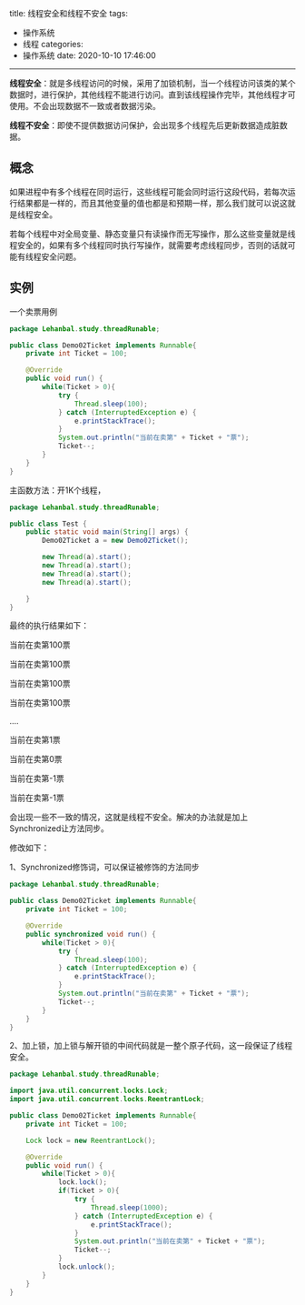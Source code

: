 title: 线程安全和线程不安全
tags:
  - 操作系统
  - 线程
categories:
  - 操作系统
date: 2020-10-10 17:46:00
---



**线程安全**：就是多线程访问的时候，采用了加锁机制，当一个线程访问该类的某个数据时，进行保护，其他线程不能进行访问。直到该线程操作完毕，其他线程才可使用。不会出现数据不一致或者数据污染。

**线程不安全**：即使不提供数据访问保护，会出现多个线程先后更新数据造成脏数据。

## 概念

如果进程中有多个线程在同时运行，这些线程可能会同时运行这段代码，若每次运行结果都是一样的，而且其他变量的值也都是和预期一样，那么我们就可以说这就是线程安全。

若每个线程中对全局变量、静态变量只有读操作而无写操作，那么这些变量就是线程安全的，如果有多个线程同时执行写操作，就需要考虑线程同步，否则的话就可能有线程安全问题。

## 实例

一个卖票用例

```java
package Lehanbal.study.threadRunable;

public class Demo02Ticket implements Runnable{
    private int Ticket = 100;

    @Override
    public void run() {
        while(Ticket > 0){
            try {
                Thread.sleep(100);
            } catch (InterruptedException e) {
                e.printStackTrace();
            }
            System.out.println("当前在卖第" + Ticket + "票");
            Ticket--;
        }
    }
}

```

主函数方法：开1K个线程，

```java
package Lehanbal.study.threadRunable;

public class Test {
    public static void main(String[] args) {
        Demo02Ticket a = new Demo02Ticket();

        new Thread(a).start();
        new Thread(a).start();
        new Thread(a).start();
        new Thread(a).start();

    }
}
```

最终的执行结果如下：

当前在卖第100票

当前在卖第100票

当前在卖第100票

当前在卖第100票

....

当前在卖第1票

当前在卖第0票

当前在卖第-1票

当前在卖第-1票

会出现一些不一致的情况，这就是线程不安全。解决的办法就是加上Synchronized让方法同步。

修改如下：

1、Synchronized修饰词，可以保证被修饰的方法同步

```java
package Lehanbal.study.threadRunable;

public class Demo02Ticket implements Runnable{
    private int Ticket = 100;

    @Override
    public synchronized void run() {
        while(Ticket > 0){
            try {
                Thread.sleep(100);
            } catch (InterruptedException e) {
                e.printStackTrace();
            }
            System.out.println("当前在卖第" + Ticket + "票");
            Ticket--;
        }
    }
}
```

2、加上锁，加上锁与解开锁的中间代码就是一整个原子代码，这一段保证了线程安全。

```java
package Lehanbal.study.threadRunable;

import java.util.concurrent.locks.Lock;
import java.util.concurrent.locks.ReentrantLock;

public class Demo02Ticket implements Runnable{
    private int Ticket = 100;

    Lock lock = new ReentrantLock();

    @Override
    public void run() {
        while(Ticket > 0){
            lock.lock();
            if(Ticket > 0){
                try {
                    Thread.sleep(1000);
                } catch (InterruptedException e) {
                    e.printStackTrace();
                }
                System.out.println("当前在卖第" + Ticket + "票");
                Ticket--;
            }
            lock.unlock();
        }
    }
}
```

